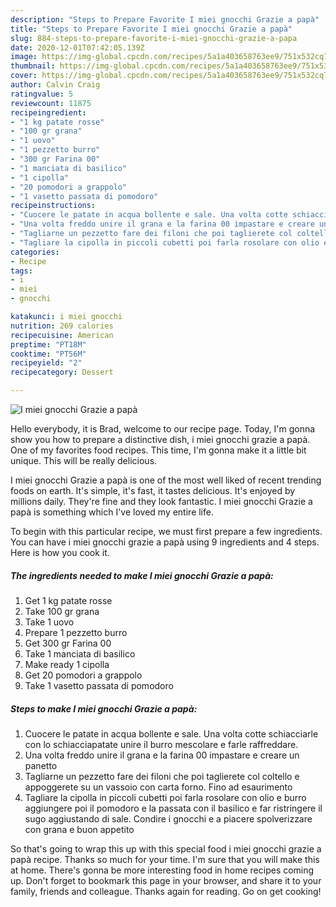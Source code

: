 ```yaml
---
description: "Steps to Prepare Favorite I miei gnocchi Grazie a papà"
title: "Steps to Prepare Favorite I miei gnocchi Grazie a papà"
slug: 884-steps-to-prepare-favorite-i-miei-gnocchi-grazie-a-papa
date: 2020-12-01T07:42:05.139Z
image: https://img-global.cpcdn.com/recipes/5a1a403658763ee9/751x532cq70/i-miei-gnocchi-grazie-a-papa-recipe-main-photo.jpg
thumbnail: https://img-global.cpcdn.com/recipes/5a1a403658763ee9/751x532cq70/i-miei-gnocchi-grazie-a-papa-recipe-main-photo.jpg
cover: https://img-global.cpcdn.com/recipes/5a1a403658763ee9/751x532cq70/i-miei-gnocchi-grazie-a-papa-recipe-main-photo.jpg
author: Calvin Craig
ratingvalue: 5
reviewcount: 11875
recipeingredient:
- "1 kg patate rosse"
- "100 gr grana"
- "1 uovo"
- "1 pezzetto burro"
- "300 gr Farina 00"
- "1 manciata di basilico"
- "1 cipolla"
- "20 pomodori a grappolo"
- "1 vasetto passata di pomodoro"
recipeinstructions:
- "Cuocere le patate in acqua bollente e sale. Una volta cotte schiacciarle con lo schiacciapatate unire il burro mescolare e farle raffreddare."
- "Una volta freddo unire il grana e la farina 00 impastare e creare un panetto"
- "Tagliarne un pezzetto fare dei filoni che poi taglierete col coltello e appoggerete su un vassoio con carta forno. Fino ad esaurimento"
- "Tagliare la cipolla in piccoli cubetti poi farla rosolare con olio e burro aggiungere poi il pomodoro e la passata con il basilico e far ristringere il sugo aggiustando di sale. Condire i gnocchi e a piacere spolverizzare con grana e buon appetito"
categories:
- Recipe
tags:
- i
- miei
- gnocchi

katakunci: i miei gnocchi 
nutrition: 269 calories
recipecuisine: American
preptime: "PT18M"
cooktime: "PT56M"
recipeyield: "2"
recipecategory: Dessert

---
```



![I miei gnocchi Grazie a papà](https://img-global.cpcdn.com/recipes/5a1a403658763ee9/751x532cq70/i-miei-gnocchi-grazie-a-papa-recipe-main-photo.jpg)

Hello everybody, it is Brad, welcome to our recipe page. Today, I'm gonna show you how to prepare a distinctive dish, i miei gnocchi grazie a papà. One of my favorites food recipes. This time, I'm gonna make it a little bit unique. This will be really delicious.

I miei gnocchi Grazie a papà is one of the most well liked of recent trending foods on earth. It's simple, it's fast, it tastes delicious. It's enjoyed by millions daily. They're fine and they look fantastic. I miei gnocchi Grazie a papà is something which I've loved my entire life.




To begin with this particular recipe, we must first prepare a few ingredients. You can have i miei gnocchi grazie a papà using 9 ingredients and 4 steps. Here is how you cook it.

<!--inarticleads1-->

##### The ingredients needed to make I miei gnocchi Grazie a papà:

1. Get 1 kg patate rosse
1. Take 100 gr grana
1. Take 1 uovo
1. Prepare 1 pezzetto burro
1. Get 300 gr Farina 00
1. Take 1 manciata di basilico
1. Make ready 1 cipolla
1. Get 20 pomodori a grappolo
1. Take 1 vasetto passata di pomodoro




<!--inarticleads2-->

##### Steps to make I miei gnocchi Grazie a papà:

1. Cuocere le patate in acqua bollente e sale. Una volta cotte schiacciarle con lo schiacciapatate unire il burro mescolare e farle raffreddare.
1. Una volta freddo unire il grana e la farina 00 impastare e creare un panetto
1. Tagliarne un pezzetto fare dei filoni che poi taglierete col coltello e appoggerete su un vassoio con carta forno. Fino ad esaurimento
1. Tagliare la cipolla in piccoli cubetti poi farla rosolare con olio e burro aggiungere poi il pomodoro e la passata con il basilico e far ristringere il sugo aggiustando di sale. Condire i gnocchi e a piacere spolverizzare con grana e buon appetito




So that's going to wrap this up with this special food i miei gnocchi grazie a papà recipe. Thanks so much for your time. I'm sure that you will make this at home. There's gonna be more interesting food in home recipes coming up. Don't forget to bookmark this page in your browser, and share it to your family, friends and colleague. Thanks again for reading. Go on get cooking!
